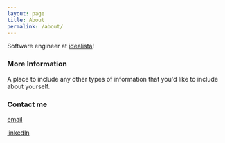 ```yaml
---
layout: page
title: About
permalink: /about/
---
```


Software engineer at [idealista](https://www.idealista.com/)!

### More Information

A place to include any other types of information that you'd like to include about yourself.

### Contact me

[email](mailto:rodrite.testillano@gmail.con)

[linkedIn](https://www.linkedin.com/in/rodrite)

